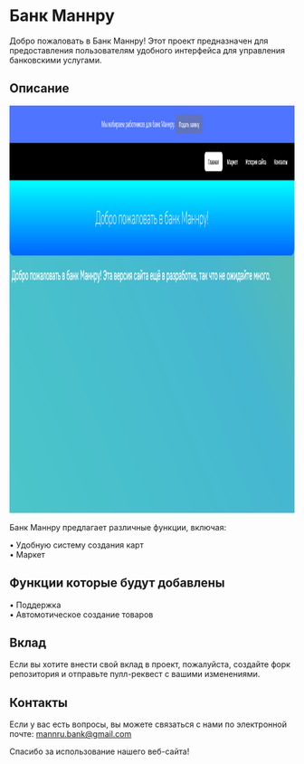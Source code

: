 
# Банк Маннру

Добро пожаловать в Банк Маннру! Этот проект предназначен для предоставления пользователям удобного интерфейса для управления банковскими услугами.

## Описание
<img src="IMGs/scrshot_index.html.png" alt="Example Image" width="1280" height="720">

Банк Маннру предлагает различные функции, включая:

• Удобную систему создания карт<br>• Маркет

## Функции которые будут добавлены
• Поддержка<br>• Автомотическое создание товаров

## Вклад

Если вы хотите внести свой вклад в проект, пожалуйста, создайте форк репозитория и отправьте пулл-реквест с вашими изменениями.

## Контакты

Если у вас есть вопросы, вы можете связаться с нами по электронной почте: mannru.bank@gmail.com

Спасибо за использование нашего веб-сайта!

